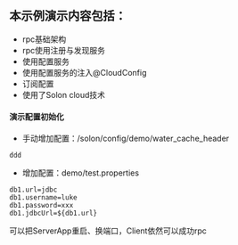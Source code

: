 ## 本示例演示内容包括：

* rpc基础架构
* rpc使用注册与发现服务
* 使用配置服务
* 使用配置服务的注入@CloudConfig
* 订阅配置
* 使用了Solon cloud技术


#### 演示配置初始化

* 手动增加配置：/solon/config/demo/water_cache_header
```
ddd
```

* 增加配置：demo/test.properties
```
db1.url=jdbc
db1.username=luke
db1.password=xxx
db1.jdbcUrl=${db1.url}
```
可以把ServerApp重启、换端口，Client依然可以成功rpc
  